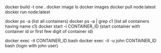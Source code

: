 docker build -t one .
docker image ls
docker images
docker pull node:latest
docker run node:latest

docker ps -a (list all containers)
docker ps -a | grep c1 (list all containers having name c1)
docker start -i CONTAINER_ID (start container with container id or first few digit of container id)

docker exec -it CONTAINER_ID bash
docker exec -it -u john CONTAINER_ID bash (login with john user)
